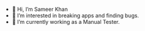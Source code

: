 - 👋 Hi, I’m Sameer Khan
- 👀 I’m interested in breaking apps and finding bugs.
- 🌱 I’m currently working as a Manual Tester.
